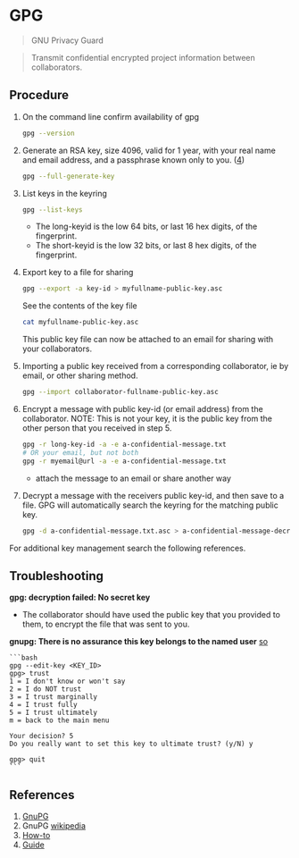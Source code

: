 # GPG

> GNU Privacy Guard

> Transmit confidential encrypted project information between collaborators.

## Procedure

1. On the command line confirm availability of gpg

   ```bash
   gpg --version
   ```

2. Generate an RSA key, size 4096, valid for 1 year, with your real name and email address, and a
passphrase known only to you. ([4](https://dev.to/nerdynene/extensive-guide-to-gnu-privacy-guard-gpg-2a11#generate-gpg-key-pair))

   ```bash
   gpg --full-generate-key
   ```

3. List keys in the keyring

   ```bash
   gpg --list-keys
   ```

   * The long-keyid is the low 64 bits, or last 16 hex digits, of the fingerprint.
   * The short-keyid is the low 32 bits, or last 8 hex digits, of the fingerprint.

4. Export key to a file for sharing

   ```bash
   gpg --export -a key-id > myfullname-public-key.asc
   ```

   See the contents of the key file

   ```bash
   cat myfullname-public-key.asc
   ```

   This public key file can now be attached to an email for sharing with your collaborators.

5. Importing a public key received from a corresponding collaborator, ie by email, or other sharing method.

   ```bash
   gpg --import collaborator-fullname-public-key.asc
   ```

6. Encrypt a message with public key-id (or email address) from the collaborator.  NOTE: This is not your key, it is the public key from the other person that you received in step 5.

   ```bash
   gpg -r long-key-id -a -e a-confidential-message.txt
   # OR your email, but not both
   gpg -r myemail@url -a -e a-confidential-message.txt
   ```

   * attach the message to an email or share another way

7. Decrypt a message with the receivers public key-id, and then
   save to a file.  GPG will automatically search the keyring
   for the matching public key.

   ```bash
   gpg -d a-confidential-message.txt.asc > a-confidential-message-decrypted.txt
   ```

For additional key management search the following references.

## Troubleshooting

__gpg: decryption failed: No secret key__

* The collaborator should have used the public key that you provided to them, to encrypt the file that was sent to you.

__gnupg: There is no assurance this key belongs to the named user__ [so](https://stackoverflow.com/questions/33361068/gnupg-there-is-no-assurance-this-key-belongs-to-the-named-user#answer-34132924)

    ```bash
    gpg --edit-key <KEY_ID>
    gpg> trust
    1 = I don't know or won't say
    2 = I do NOT trust
    3 = I trust marginally
    4 = I trust fully
    5 = I trust ultimately
    m = back to the main menu

    Your decision? 5
    Do you really want to set this key to ultimate trust? (y/N) y

    gpg> quit
    ```

## References

1. [GnuPG](https://gnupg.org/)
2. GnuPG [wikipedia](https://en.wikipedia.org/wiki/GNU_Privacy_Guard)
3. [How-to](https://www.howtogeek.com/427982/how-to-encrypt-and-decrypt-files-with-gpg-on-linux/)
4. [Guide](https://dev.to/nerdynene/extensive-guide-to-gnu-privacy-guard-gpg-2a11)

